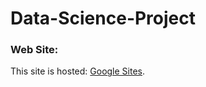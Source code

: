 # Data-Science-Project

### Web Site:

This site is hosted: [Google Sites](https://sites.google.com/view/jhony-maurad-data-science-fuel/).

